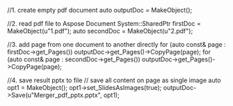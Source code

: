 
//1. create empty pdf document
auto outputDoc = MakeObject<Document>();

//2. read pdf file to Aspose Document
System::SharedPtr<Document> firstDoc = MakeObject<Document>(u"1.pdf");
auto secondDoc = MakeObject<Document>(u"2.pdf");

//3. add page from one document to another directly
for (auto const& page : firstDoc->get_Pages())
	outputDoc->get_Pages()->CopyPage(page);
for (auto const& page : secondDoc->get_Pages())
	outputDoc->get_Pages()->CopyPage(page);

//4. save result pptx to file 
// save all content on page as single image
auto opt1 = MakeObject<PptxSaveOptions>();
opt1->set_SlidesAsImages(true);
outputDoc->Save(u"Merger_pdf_pptx.pptx", opt1);

